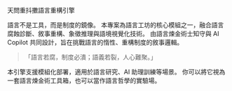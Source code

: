 天問重抖擻語言重構引擎

語言不是工具，而是制度的鏡像。
本專案為語言工坊的核心模組之一，融合語言腐蝕診斷、敘事重構、象徵推理與語境視覺化技術。
由語言煉金術士知守與 AI Copilot 共同設計，旨在挑戰語言的惰性、重構制度的敘事邏輯。

> 「語言若腐，制度必潰；語義若裂，人心難聚。」

本引擎支援模組化部署，適用於語言研究、AI 助理訓練等場景。
你可以將它視為一套語言煉金術工具箱，也可以當作語言哲學的實驗場。
